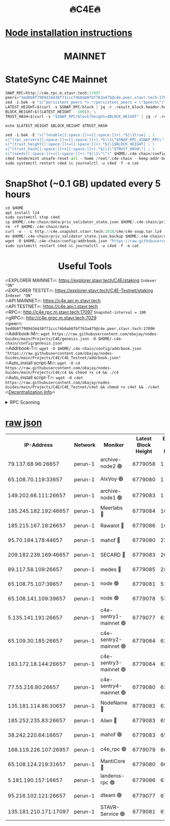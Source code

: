 <h1 align="center"> 🔥C4E🔥</h1>

[Node installation instructions](https://github.com/obajay/nodes-Guides/tree/main/Projects/C4E)
=

<h1 align="center"> MAINNET</h1>

# StateSync C4E Mainnet
```python
SNAP_RPC=http://c4e.rpc.m.stavr.tech:17097
peers="5ed0b8f7989d34438f71ccc74b0ab0fbf763a475@c4e.peer.stavr.tech:17096"
sed -i.bak -e "s/^persistent_peers *=.*/persistent_peers = \"$peers\"/" $HOME/.c4e-chain/config/config.toml
LATEST_HEIGHT=$(curl -s $SNAP_RPC/block | jq -r .result.block.header.height); \
BLOCK_HEIGHT=$((LATEST_HEIGHT - 100)); \
TRUST_HASH=$(curl -s "$SNAP_RPC/block?height=$BLOCK_HEIGHT" | jq -r .result.block_id.hash)

echo $LATEST_HEIGHT $BLOCK_HEIGHT $TRUST_HASH

sed -i.bak -E "s|^(enable[[:space:]]+=[[:space:]]+).*$|\1true| ; \
s|^(rpc_servers[[:space:]]+=[[:space:]]+).*$|\1\"$SNAP_RPC,$SNAP_RPC\"| ; \
s|^(trust_height[[:space:]]+=[[:space:]]+).*$|\1$BLOCK_HEIGHT| ; \
s|^(trust_hash[[:space:]]+=[[:space:]]+).*$|\1\"$TRUST_HASH\"| ; \
s|^(seeds[[:space:]]+=[[:space:]]+).*$|\1\"\"|" $HOME/.c4e-chain/config/config.toml
c4ed tendermint unsafe-reset-all --home /root/.c4e-chain --keep-addr-book
sudo systemctl restart c4ed && journalctl -u c4ed -f -o cat
```
# SnapShot (~0.1 GB) updated every 5 hours
```python
cd $HOME
apt install lz4
sudo systemctl stop c4ed
cp $HOME/.c4e-chain/data/priv_validator_state.json $HOME/.c4e-chain/priv_validator_state.json.backup
rm -rf $HOME/.c4e-chain/data
curl -o - -L http://c4e.snapshot.stavr.tech:1018/c4e/c4e-snap.tar.lz4 | lz4 -c -d - | tar -x -C $HOME/.c4e-chain --strip-components 2
mv $HOME/.c4e-chain/priv_validator_state.json.backup $HOME/.c4e-chain/data/priv_validator_state.json
wget -O $HOME/.c4e-chain/config/addrbook.json "https://raw.githubusercontent.com/obajay/nodes-Guides/main/Projects/C4E/addrbook.json"
sudo systemctl restart c4ed && journalctl -u c4ed -f -o cat
```
 <h1 align="center"> Useful Tools</h1>

🔥EXPLORER MAINNET🔥:  https://explorer.stavr.tech/C4E/staking            `Indexer "ON"` \
🔥EXPLORER TESTET🔥:   https://explorer.stavr.tech/C4E-Testnet/staking     `Indexer "ON"` \
🔥API MAINNET🔥:       https://c4e.api.m.stavr.tech \
🔥API TESTNET🔥:       https://c4e.api.t.stavr.tech \
🔥RPC🔥:               http://c4e.rpc.m.stavr.tech:17097                  `Snapshot-interval = 100` \
🔥gRPC🔥:              http://c4e.grpc.m.stavr.tech:7029 \
🔥peer🔥:              `5ed0b8f7989d34438f71ccc74b0ab0fbf763a475@c4e.peer.stavr.tech:17096` \
🔥Addrbook-M🔥:    ```wget https://raw.githubusercontent.com/obajay/nodes-Guides/main/Projects/C4E/genesis.json -O $HOME/.c4e-chain/config/genesis.json``` \
🔥Addrbook-T🔥:    ```wget -O $HOME/.c4e-chain/config/addrbook.json "https://raw.githubusercontent.com/obajay/nodes-Guides/main/Projects/C4E/C4E_Testnet/addrbook.json"``` \
🔥Auto_install script-M🔥: ```wget -O c4 https://raw.githubusercontent.com/obajay/nodes-Guides/main/Projects/C4E/c4 && chmod +x c4 && ./c4``` \
🔥Auto_install script-T🔥: ```wget -O c4et https://raw.githubusercontent.com/obajay/nodes-Guides/main/Projects/C4E/C4E_Testnet/c4et && chmod +x c4et && ./c4et``` \
🔥[Decentralization Info](https://github.com/obajay/StateSync-snapshots/tree/main/Projects/C4E/Decentralization)🔥




<details>
<summary>RPC Scanning</summary>

<h2 align="center"> We scan nodes in real time every 4 hours. And we provide the final result of RPC endpoints.
We cannot influence the operation of these nodes in any way. </h2>


```python
If Voting Power is higher than 0 --> then the Node is a validator of the network and may be subject to attack and be a potential threat to the chain.
```
```python
We marked such validators with a red symbol
```

</details>

[raw json](https://rpc-check.c4e.stavr.tech/c4e/rpc-c4e-result.json)
=



<table><tr><th>IP-Address</th><th>Network</th><th>Moniker</th><th>Latest Block Height</th><th>Earliest Block Height</th><th>Catching Up</th><th>Tx Index</th><th>Voting Power</th><th>Scan Time</th></tr><tr><td>79.137.68.96:26657</td><td>perun-1</td><td>archive-node2 🟢</td><td>6779058</td><td>1</td><td>False</td><td>on</td><td>0</td><td>2024-01-18T02:02:30.854440716UTC</td></tr><tr><td>65.108.70.119:33657</td><td>perun-1</td><td>AlxVoy 🟢</td><td>6779080</td><td>1</td><td>False</td><td>on</td><td>0</td><td>2024-01-18T02:02:47.295401447UTC</td></tr><tr><td>149.202.66.111:26657</td><td>perun-1</td><td>archive-node1 🟢</td><td>6779083</td><td>1</td><td>False</td><td>on</td><td>0</td><td>2024-01-18T02:03:05.451871937UTC</td></tr><tr><td>185.245.182.192:46657</td><td>perun-1</td><td>Meerlabs 🔴</td><td>6779084</td><td>1051501</td><td>False</td><td>on</td><td>527310</td><td>2024-01-18T02:03:11.108311655UTC</td></tr><tr><td>185.215.167.18:26657</td><td>perun-1</td><td>Rawalot 🔴</td><td>6779086</td><td>1090501</td><td>False</td><td>on</td><td>701423</td><td>2024-01-18T02:03:22.963588050UTC</td></tr><tr><td>95.70.184.178:44657</td><td>perun-1</td><td>mahof 🔴</td><td>6779080</td><td>2342001</td><td>False</td><td>off</td><td>1864179</td><td>2024-01-18T02:02:44.521198822UTC</td></tr><tr><td>209.182.239.169:46657</td><td>perun-1</td><td>SECARD 🔴</td><td>6779083</td><td>2616101</td><td>False</td><td>off</td><td>1136703</td><td>2024-01-18T02:03:00.677709352UTC</td></tr><tr><td>89.117.58.109:26657</td><td>perun-1</td><td>medes 🔴</td><td>6779085</td><td>2826001</td><td>False</td><td>off</td><td>1484927</td><td>2024-01-18T02:03:18.243151806UTC</td></tr><tr><td>65.108.75.107:39657</td><td>perun-1</td><td>node 🟢</td><td>6779081</td><td>5198801</td><td>False</td><td>on</td><td>0</td><td>2024-01-18T02:02:49.737251142UTC</td></tr><tr><td>65.108.141.109:39657</td><td>perun-1</td><td>node 🟢</td><td>6779078</td><td>5303301</td><td>False</td><td>on</td><td>0</td><td>2024-01-18T02:02:33.260968712UTC</td></tr><tr><td>5.135.141.191:26657</td><td>perun-1</td><td>c4e-sentry1-mainnet 🟢</td><td>6779077</td><td>6198001</td><td>False</td><td>on</td><td>0</td><td>2024-01-18T02:02:30.053544730UTC</td></tr><tr><td>65.109.30.185:26657</td><td>perun-1</td><td>c4e-sentry2-mainnet 🟢</td><td>6779084</td><td>6238301</td><td>False</td><td>on</td><td>0</td><td>2024-01-18T02:03:10.776187884UTC</td></tr><tr><td>163.172.18.144:26657</td><td>perun-1</td><td>c4e-sentry3-mainnet 🟢</td><td>6779084</td><td>6239001</td><td>False</td><td>on</td><td>0</td><td>2024-01-18T02:03:11.742944442UTC</td></tr><tr><td>77.55.216.80:26657</td><td>perun-1</td><td>c4e-sentry4-mainnet 🟢</td><td>6779080</td><td>6241001</td><td>False</td><td>on</td><td>0</td><td>2024-01-18T02:02:44.864643574UTC</td></tr><tr><td>135.181.114.86:30657</td><td>perun-1</td><td>NodeName 🔴</td><td>6779083</td><td>6284301</td><td>False</td><td>off</td><td>140495</td><td>2024-01-18T02:03:05.809744653UTC</td></tr><tr><td>185.252.235.83:26657</td><td>perun-1</td><td>Alien 🔴</td><td>6779083</td><td>6502501</td><td>False</td><td>on</td><td>1136703</td><td>2024-01-18T02:03:06.243776328UTC</td></tr><tr><td>38.242.220.64:16657</td><td>perun-1</td><td>mahof 🟢</td><td>6779083</td><td>6545801</td><td>False</td><td>off</td><td>0</td><td>2024-01-18T02:03:03.066344697UTC</td></tr><tr><td>168.119.226.107:26957</td><td>perun-1</td><td>c4e_rpc 🟢</td><td>6779079</td><td>6679079</td><td>False</td><td>on</td><td>0</td><td>2024-01-18T02:02:37.634158794UTC</td></tr><tr><td>65.108.124.219:31657</td><td>perun-1</td><td>MantiCore 🔴</td><td>6779080</td><td>6679080</td><td>False</td><td>off</td><td>193293</td><td>2024-01-18T02:02:44.115132768UTC</td></tr><tr><td>5.181.190.157:16657</td><td>perun-1</td><td>landeros-rpc 🟢</td><td>6779086</td><td>6765301</td><td>False</td><td>on</td><td>0</td><td>2024-01-18T02:03:22.669438944UTC</td></tr><tr><td>95.216.102.121:26657</td><td>perun-1</td><td>dteam 🟢</td><td>6779077</td><td>6771001</td><td>False</td><td>on</td><td>0</td><td>2024-01-18T02:02:30.448015609UTC</td></tr><tr><td>135.181.210.171:17097</td><td>perun-1</td><td>STAVR-Service 🟢</td><td>6779081</td><td>6777601</td><td>False</td><td>on</td><td>0</td><td>2024-01-18T02:02:52.108880691UTC</td></tr></table>
